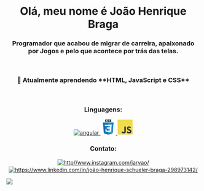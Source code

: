 
<h1 align="center" >Olá, meu nome é João Henrique Braga</h1>
<h3 align="center">Programador que acabou de migrar de carreira, apaixonado por Jogos e pelo que acontece por trás das telas.</h3>

<br>

<h3 align="center"> 🌱 Atualmente aprendendo **HTML, JavaScript e CSS** </h3> <br>

<h3 align="center">Linguagens:</h3>
<p align="center"> <a href="https://angular.io" target="_blank" rel="noreferrer"> <img src="https://angular.io/assets/images/logos/angular/angular.svg" alt="angular" width="40" height="40"/> </a> <a href="https://www.w3schools.com/css/" target="_blank" rel="noreferrer"> <img src="https://raw.githubusercontent.com/devicons/devicon/master/icons/css3/css3-original-wordmark.svg" alt="css3" width="40" height="40"/> </a> <a href="https://developer.mozilla.org/en-US/docs/Web/JavaScript" target="_blank" rel="noreferrer"> <img src="https://raw.githubusercontent.com/devicons/devicon/master/icons/javascript/javascript-original.svg" alt="javascript" width="40" height="40"/> </a> </p>

<h3 align="center">Contato:</h3>
<p align="center">
<a href="https://www.instagram.com/jarvao/" target="blank"><img align="center" src="https://raw.githubusercontent.com/rahuldkjain/github-profile-readme-generator/master/src/images/icons/Social/instagram.svg" alt="http//www.instagram.com/jarvao/" height="30" width="40" />
<a href="https://www.linkedin.com/in/joão-henrique-schueler-braga-298973142/" target="blank"><img align="center" src="https://as2.ftcdn.net/v2/jpg/05/48/51/53/1000_F_548515332_izhrnn846zEYhqLJZxQK5kxuZDdUVAov.webp" alt="https://www.linkedin.com/in/joão-henrique-schueler-braga-298973142/" height="34" width="35" />
</a>
</p>
<img src="https://repository-images.githubusercontent.com/588181932/e36ec678-7984-4cdd-8e4c-a3932772ff8e">
